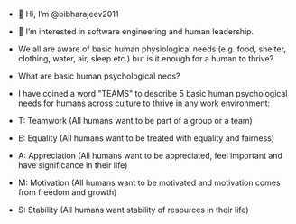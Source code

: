 - 👋 Hi, I’m @bibharajeev2011
- 👀 I’m interested in software engineering and human leadership.
- We all are aware of basic human physiological needs (e.g. food, shelter, clothing, water, air, sleep etc.) but is it enough for a human to thrive?
- What are basic human psychological neds?
- I have coined a word "TEAMS" to describe 5 basic human psychological needs for humans across culture to thrive in any work environment:

-   T: Teamwork (All humans want to be part of a group or a team)
-   E: Equality (All humans want to be treated with equality and fairness)
-   A: Appreciation (All humans want to be appreciated, feel important and have significance in their life)
-   M: Motivation (All humans want to be motivated and motivation comes from freedom and growth)
-   S: Stability (All humans want stability of resources in their life)

<!---
bibharajeev2011/bibharajeev2011 is a ✨ special ✨ repository because its `README.md` (this file) appears on your GitHub profile.
You can click the Preview link to take a look at your changes.
--->
